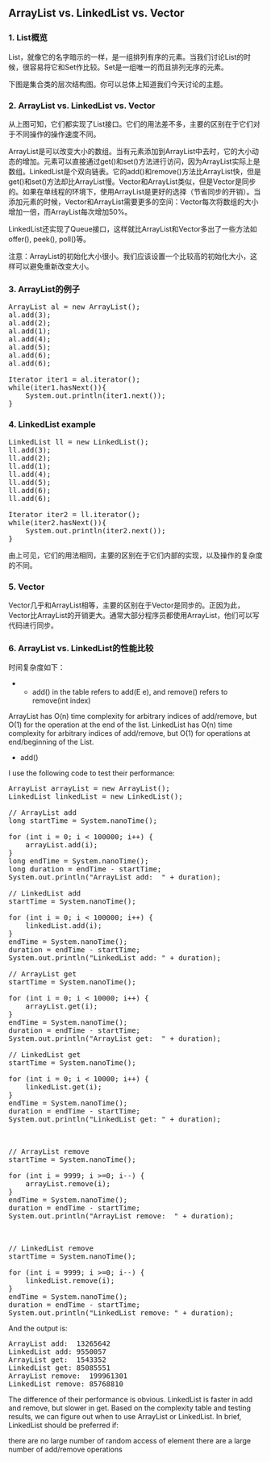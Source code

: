 ## ArrayList vs. LinkedList vs. Vector

### 1. List概览

List，就像它的名字暗示的一样，是一组排列有序的元素。当我们讨论List的时候，很容易将它和Set作比较。Set是一组唯一的而且排列无序的元素。

下图是集合类的层次结构图。你可以总体上知道我们今天讨论的主题。

### 2. ArrayList vs. LinkedList vs. Vector

从上图可知，它们都实现了List接口。它们的用法差不多，主要的区别在于它们对于不同操作的操作速度不同。

ArrayList是可以改变大小的数组。当有元素添加到ArrayList中去时，它的大小动态的增加。元素可以直接通过get()和set()方法进行访问，因为ArrayList实际上是数组。LinkedList是个双向链表。它的add()和remove()方法比ArrayList快，但是get()和set()方法却比ArrayList慢。Vector和ArrayList类似，但是Vector是同步的。如果在单线程的环境下，使用ArrayList是更好的选择（节省同步的开销）。当添加元素的时候，Vector和ArrayList需要更多的空间：Vector每次将数组的大小增加一倍，而ArrayList每次增加50%。

LinkedList还实现了Queue接口，这样就比ArrayList和Vector多出了一些方法如offer(), peek(), poll()等。

注意：ArrayList的初始化大小很小。我们应该设置一个比较高的初始化大小，这样可以避免重新改变大小。

### 3. ArrayList的例子

<pre class="brush: java; gutter: true">
ArrayList<Integer> al = new ArrayList<Integer>();
al.add(3);
al.add(2);		
al.add(1);
al.add(4);
al.add(5);
al.add(6);
al.add(6);
 
Iterator<Integer> iter1 = al.iterator();
while(iter1.hasNext()){
	System.out.println(iter1.next());
}
</pre>

### 4. LinkedList example

<pre class="brush: java; gutter: true">
LinkedList<Integer> ll = new LinkedList<Integer>();
ll.add(3);
ll.add(2);		
ll.add(1);
ll.add(4);
ll.add(5);
ll.add(6);
ll.add(6);
 
Iterator<Integer> iter2 = ll.iterator();
while(iter2.hasNext()){
	System.out.println(iter2.next());
}
</pre>

由上可见，它们的用法相同，主要的区别在于它们内部的实现，以及操作的复杂度的不同。

### 5. Vector

Vector几乎和ArrayList相等，主要的区别在于Vector是同步的。正因为此，Vector比ArrayList的开销更大。通常大部分程序员都使用ArrayList，他们可以写代码进行同步。

### 6. ArrayList vs. LinkedList的性能比较

时间复杂度如下：

- * add() in the table refers to add(E e), and remove() refers to remove(int index)

ArrayList has O(n) time complexity for arbitrary indices of add/remove, but O(1) for the operation at the end of the list.
LinkedList has O(n) time complexity for arbitrary indices of add/remove, but O(1) for operations at end/beginning of the List.

- add()

I use the following code to test their performance:

<pre class="brush: java; gutter: true">
ArrayList<Integer> arrayList = new ArrayList<Integer>();
LinkedList<Integer> linkedList = new LinkedList<Integer>();
 
// ArrayList add
long startTime = System.nanoTime();
 
for (int i = 0; i < 100000; i++) {
	arrayList.add(i);
}
long endTime = System.nanoTime();
long duration = endTime - startTime;
System.out.println("ArrayList add:  " + duration);
 
// LinkedList add
startTime = System.nanoTime();
 
for (int i = 0; i < 100000; i++) {
	linkedList.add(i);
}
endTime = System.nanoTime();
duration = endTime - startTime;
System.out.println("LinkedList add: " + duration);
 
// ArrayList get
startTime = System.nanoTime();
 
for (int i = 0; i < 10000; i++) {
	arrayList.get(i);
}
endTime = System.nanoTime();
duration = endTime - startTime;
System.out.println("ArrayList get:  " + duration);
 
// LinkedList get
startTime = System.nanoTime();
 
for (int i = 0; i < 10000; i++) {
	linkedList.get(i);
}
endTime = System.nanoTime();
duration = endTime - startTime;
System.out.println("LinkedList get: " + duration);
 
 
 
// ArrayList remove
startTime = System.nanoTime();
 
for (int i = 9999; i >=0; i--) {
	arrayList.remove(i);
}
endTime = System.nanoTime();
duration = endTime - startTime;
System.out.println("ArrayList remove:  " + duration);
 
 
 
// LinkedList remove
startTime = System.nanoTime();
 
for (int i = 9999; i >=0; i--) {
	linkedList.remove(i);
}
endTime = System.nanoTime();
duration = endTime - startTime;
System.out.println("LinkedList remove: " + duration);
</pre>

And the output is:

<pre class="brush: plain; gutter: true">
ArrayList add:  13265642
LinkedList add: 9550057
ArrayList get:  1543352
LinkedList get: 85085551
ArrayList remove:  199961301
LinkedList remove: 85768810
</pre>
The difference of their performance is obvious. LinkedList is faster in add and remove, but slower in get. Based on the complexity table and testing results, we can figure out when to use ArrayList or LinkedList. In brief, LinkedList should be preferred if:

there are no large number of random access of element
there are a large number of add/remove operations
